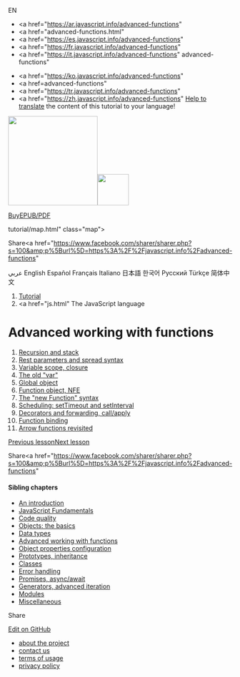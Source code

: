EN

- <a href="https://ar.javascript.info/advanced-functions"
- <a href="advanced-functions.html"
- <a href="https://es.javascript.info/advanced-functions"
- <a href="https://fr.javascript.info/advanced-functions"
- <a href="https://it.javascript.info/advanced-functions"
  advanced-functions"

<!-- -->

- <a href="https://ko.javascript.info/advanced-functions"
- <a href=advanced-functions"
- <a href="https://tr.javascript.info/advanced-functions"
- <a href="https://zh.javascript.info/advanced-functions"
  [Help to translate](translate.html) the content of this tutorial to your language!

<a href="index.html" class="sitetoolbar__link sitetoolbar__link_logo"><img src="img/sitetoolbar__logo_en.svg" class="sitetoolbar__logo sitetoolbar__logo_normal" width="200" /><img src="img/sitetoolbar__logo_small_en.svg" class="sitetoolbar__logo sitetoolbar__logo_small" width="70" /></a>

<a href="ebook.html" class="buy-book-button"><span class="buy-book-button__extra-text">Buy</span>EPUB/PDF</a>

tutorial/map.html" class="map">

<span class="share-icons__title">Share</span><a href="https://twitter.com/share?url=https%3A%2F%2Fjavascript.info%2Fadvanced-functions" class="share share_tw"></a><a href="https://www.facebook.com/sharer/sharer.php?s=100&amp;p%5Burl%5D=https%3A%2F%2Fjavascript.info%2Fadvanced-functions" </a>

عربي English Español Français Italiano 日本語 한국어 Русский Türkçe 简体中文

1.  <a href="index.html" class="breadcrumbs__link"><span class="breadcrumbs__hidden-text">Tutorial</span></a>
2.  <span id="breadcrumb-1"><a href="js.html" The JavaScript language</span></a></span>

# Advanced working with functions

1.  <a href="recursion.html" class="lessons-list__link">Recursion and stack</a>
2.  <a href="rest-parameters-spread.html" class="lessons-list__link">Rest parameters and spread syntax</a>
3.  <a href="closure.html" class="lessons-list__link">Variable scope, closure</a>
4.  <a href="var.html" class="lessons-list__link">The old "var"</a>
5.  <a href="global-object.html" class="lessons-list__link">Global object</a>
6.  <a href="function-object.html" class="lessons-list__link">Function object, NFE</a>
7.  <a href="new-function.html" class="lessons-list__link">The "new Function" syntax</a>
8.  <a href="settimeout-setinterval.html" class="lessons-list__link">Scheduling: setTimeout and setInterval</a>
9.  <a href="call-apply-decorators.html" class="lessons-list__link">Decorators and forwarding, call/apply</a>
10. <a href="bind.html" class="lessons-list__link">Function binding</a>
11. <a href="arrow-functions.html" class="lessons-list__link">Arrow functions revisited</a>

<a href="json.html" class="page__nav page__nav_prev"><span class="page__nav-text"><span class="page__nav-text-shortcut"></span></span><span class="page__nav-text-alternate">Previous lesson</span></a><a href="recursion.html" class="page__nav page__nav_next"><span class="page__nav-text"><span class="page__nav-text-shortcut"></span></span><span class="page__nav-text-alternate">Next lesson</span></a>

<span class="share-icons__title">Share</span><a href="https://twitter.com/share?url=https%3A%2F%2Fjavascript.info%2Fadvanced-functions" class="share share_tw"></a><a href="https://www.facebook.com/sharer/sharer.php?s=100&amp;p%5Burl%5D=https%3A%2F%2Fjavascript.info%2Fadvanced-functions" </a>

<a href="tutorial/map.html" class="map">

<a href="tutorial/map.html" class="map"></a>

#### Sibling chapters

- <a href="getting-started.html" class="sidebar__link">An introduction</a>
- <a href="first-steps.html" class="sidebar__link">JavaScript Fundamentals</a>
- <a href="code-quality.html" class="sidebar__link">Code quality</a>
- <a href="object-basics.html" class="sidebar__link">Objects: the basics</a>
- <a href="data-types.html" class="sidebar__link">Data types</a>
- <a href="advanced-functions.html" class="sidebar__link">Advanced working with functions</a>
- <a href="object-properties.html" class="sidebar__link">Object properties configuration</a>
- <a href="prototypes.html" class="sidebar__link">Prototypes, inheritance</a>
- <a href="classes.html" class="sidebar__link">Classes</a>
- <a href="error-handling.html" class="sidebar__link">Error handling</a>
- <a href="async.html" class="sidebar__link">Promises, async/await</a>
- <a href="generators-iterators.html" class="sidebar__link">Generators, advanced iteration</a>
- <a href="modules.html" class="sidebar__link">Modules</a>
- <a href="js-misc.html" class="sidebar__link">Miscellaneous</a>

Share

<a href="https://twitter.com/share?url=https%3A%2F%2Fjavascript.info%2Fadvanced-functions" class="share share_tw sidebar__share"></a><a href="https://www.facebook.com/sharer/sharer.php?s=100&amp;p%5Burl%5D=https%3A%2F%2Fjavascript.info%2Fadvanced-functions" class="share share_fb sidebar__share"></a>

<a href="https://github.com/javascript-tutorial/en.javascript.info/blob/master/1-js/06-advanced-functions" class="sidebar__link">Edit on GitHub</a>

- <a href="about.html" class="page-footer__link">about the project</a>
- <a href="about.html#contact-us" class="page-footer__link">contact us</a>
- <a href="terms.html" class="page-footer__link">terms of usage</a>
- <a href="privacy.html" class="page-footer__link">privacy policy</a>
